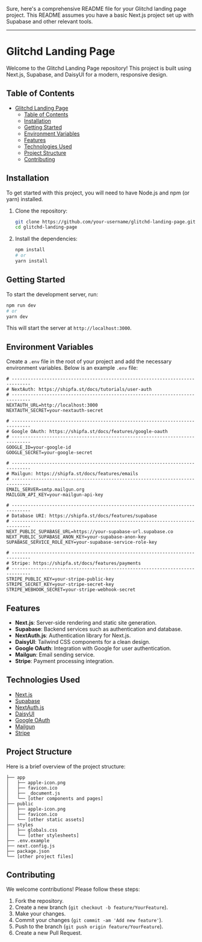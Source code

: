Sure, here's a comprehensive README file for your Glitchd landing page project. This README assumes you have a basic Next.js project set up with Supabase and other relevant tools.

---

# Glitchd Landing Page

Welcome to the Glitchd Landing Page repository! This project is built using Next.js, Supabase, and DaisyUI for a modern, responsive design.

## Table of Contents

- [Glitchd Landing Page](#glitchd-landing-page)
  - [Table of Contents](#table-of-contents)
  - [Installation](#installation)
  - [Getting Started](#getting-started)
  - [Environment Variables](#environment-variables)
  - [Features](#features)
  - [Technologies Used](#technologies-used)
  - [Project Structure](#project-structure)
  - [Contributing](#contributing)

## Installation

To get started with this project, you will need to have Node.js and npm (or yarn) installed.

1. Clone the repository:

   ```sh
   git clone https://github.com/your-username/glitchd-landing-page.git
   cd glitchd-landing-page
   ```

2. Install the dependencies:
   ```sh
   npm install
   # or
   yarn install
   ```

## Getting Started

To start the development server, run:

```sh
npm run dev
# or
yarn dev
```

This will start the server at `http://localhost:3000`.

## Environment Variables

Create a `.env` file in the root of your project and add the necessary environment variables. Below is an example `.env` file:

```plaintext
# -----------------------------------------------------------------------------
# NextAuth: https://shipfa.st/docs/tutorials/user-auth
# -----------------------------------------------------------------------------
NEXTAUTH_URL=http://localhost:3000
NEXTAUTH_SECRET=your-nextauth-secret

# -----------------------------------------------------------------------------
# Google OAuth: https://shipfa.st/docs/features/google-oauth
# -----------------------------------------------------------------------------
GOOGLE_ID=your-google-id
GOOGLE_SECRET=your-google-secret

# -----------------------------------------------------------------------------
# Mailgun: https://shipfa.st/docs/features/emails
# -----------------------------------------------------------------------------
EMAIL_SERVER=smtp.mailgun.org
MAILGUN_API_KEY=your-mailgun-api-key

# -----------------------------------------------------------------------------
# Database URI: https://shipfa.st/docs/features/supabase
# -----------------------------------------------------------------------------
NEXT_PUBLIC_SUPABASE_URL=https://your-supabase-url.supabase.co
NEXT_PUBLIC_SUPABASE_ANON_KEY=your-supabase-anon-key
SUPABASE_SERVICE_ROLE_KEY=your-supabase-service-role-key

# -----------------------------------------------------------------------------
# Stripe: https://shipfa.st/docs/features/payments
# -----------------------------------------------------------------------------
STRIPE_PUBLIC_KEY=your-stripe-public-key
STRIPE_SECRET_KEY=your-stripe-secret-key
STRIPE_WEBHOOK_SECRET=your-stripe-webhook-secret
```

## Features

- **Next.js**: Server-side rendering and static site generation.
- **Supabase**: Backend services such as authentication and database.
- **NextAuth.js**: Authentication library for Next.js.
- **DaisyUI**: Tailwind CSS components for a clean design.
- **Google OAuth**: Integration with Google for user authentication.
- **Mailgun**: Email sending service.
- **Stripe**: Payment processing integration.

## Technologies Used

- [Next.js](https://nextjs.org/)
- [Supabase](https://supabase.io/)
- [NextAuth.js](https://next-auth.js.org/)
- [DaisyUI](https://daisyui.com/)
- [Google OAuth](https://developers.google.com/identity/sign-in/web/sign-in)
- [Mailgun](https://www.mailgun.com/)
- [Stripe](https://stripe.com/)

## Project Structure

Here is a brief overview of the project structure:

```plaintext
├── app
│   ├── apple-icon.png
│   ├── favicon.ico
│   ├── _document.js
│   └── [other components and pages]
├── public
│   ├── apple-icon.png
│   ├── favicon.ico
│   └── [other static assets]
├── styles
│   ├── globals.css
│   └── [other stylesheets]
├── .env.example
├── next.config.js
├── package.json
└── [other project files]
```

## Contributing

We welcome contributions! Please follow these steps:

1. Fork the repository.
2. Create a new branch (`git checkout -b feature/YourFeature`).
3. Make your changes.
4. Commit your changes (`git commit -am 'Add new feature'`).
5. Push to the branch (`git push origin feature/YourFeature`).
6. Create a new Pull Request.
